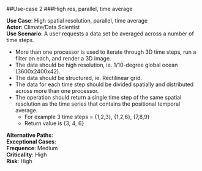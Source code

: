 ##Use-case 2
###High res, parallel, time average

**Use Case**: High spatial resolution, parallel, time average    
**Actor**: Climate/Data Scientist    
**Use Scenario**: A user requests a data set be averaged across a number of time steps.

* More than one processor is used to iterate through 3D time steps, run a filter on each, and render a 3D image.
* The data should be high resolution, ie. 1/10-degree global ocean (3600x2400x42).
* The data should be structured, ie. Rectilinear grid.
* The data for each time step should be divided spatially and distributed across more than one processor.
* The operation should return a single time step of the same spatial resolution as the time series that contains the positional temporal average.
  * For example 3 time steps = {1,2,3}, {1,2,6}, {7,8,9}
  * Return value is {3, 4, 6}

**Alternative Paths**:    
**Exceptional Cases**:    
**Frequence**: Medium    
**Criticality**: High    
**Risk**: High    
